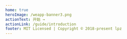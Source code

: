 ```yaml
---
home: true
heroImage: /weapp-banner3.png
actionText: 开始 →
actionLink: /guide/introduction
footer: MIT Licensed | Copyright © 2018-present lpz
---
```

